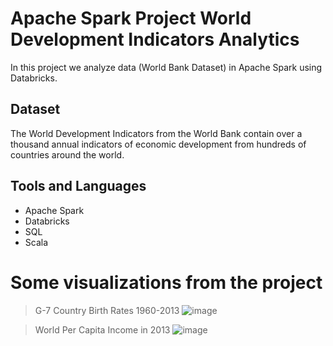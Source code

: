 # Apache Spark Project World Development Indicators Analytics

In this project we analyze data (World Bank Dataset) in Apache Spark using Databricks.

## Dataset

The World Development Indicators from the World Bank contain over a thousand annual indicators of economic development from hundreds of countries around the world.

## Tools and Languages 

* Apache Spark
* Databricks
* SQL
* Scala

# Some visualizations from the project 
> G-7 Country Birth Rates 1960-2013
![image](https://user-images.githubusercontent.com/108592629/236637487-33a8491f-8091-46a5-bf75-a3d4e0db78d9.png)

> World Per Capita Income in 2013
![image](https://user-images.githubusercontent.com/108592629/236637622-ae2f0297-f686-4788-bbff-b1b03663cf65.png)
